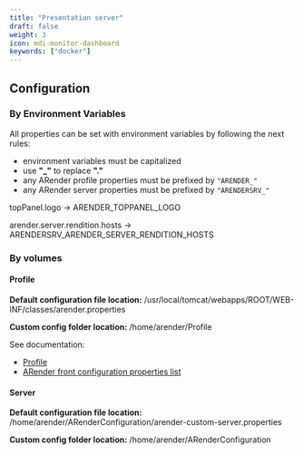 ```yaml
---
title: "Presentation server"
draft: false
weight: 3
icon: mdi-monitor-dashboard
keywords: ["docker"]
---
```


## Configuration

### By Environment Variables

All properties can be set with environment variables by following the next rules:

- environment variables must be capitalized
- use **"_"** to replace **"."**
- any ARender profile properties must be prefixed by `"ARENDER_"`
- any ARender server properties must be prefixed by `"ARENDERSRV_"`

topPanel.logo -> ARENDER_TOPPANEL_LOGO

arender.server.rendition.hosts -> ARENDERSRV_ARENDER_SERVER_RENDITION_HOSTS

### By volumes

#### Profile

**Default configuration file location:** /usr/local/tomcat/webapps/ROOT/WEB-INF/classes/arender.properties

**Custom config folder location:** /home/arender/Profile

See documentation:

- [Profile](broken-link.md)
- [ARender front configuration properties list](broken-link.md)

#### Server

**Default configuration file location:** /home/arender/ARenderConfiguration/arender-custom-server.properties

**Custom config folder location:** /home/arender/ARenderConfiguration
